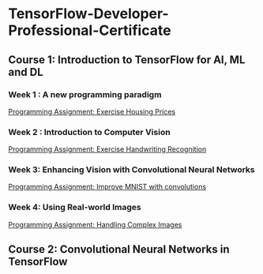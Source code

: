 # TensorFlow-Developer-Professional-Certificate

## Course 1: Introduction to TensorFlow for AI, ML and DL
### Week 1 : A new programming paradigm
[Programming Assignment: Exercise Housing Prices](https://github.com/manisaiprasad/TensorFlow-Developer-Professional-Certificate/blob/master/1.Introduction%20to%20TensorFlow/Week%201/Exercise_1_House_Prices_Question.ipynb)

### Week 2 : Introduction to Computer Vision
[Programming Assignment: Exercise Handwriting Recognition](https://github.com/manisaiprasad/TensorFlow-Developer-Professional-Certificate/blob/master/1.Introduction%20to%20TensorFlow/week2/Handwriting%20Recognition.ipynb)

### Week 3: Enhancing Vision with Convolutional Neural Networks
[Programming Assignment: Improve MNIST with convolutions](https://github.com/manisaiprasad/TensorFlow-Developer-Professional-Certificate/blob/master/1.Introduction%20to%20TensorFlow/week3/utf-8''Excercise-3-Question.ipynb)

### Week 4: Using Real-world Images
[Programming Assignment: Handling Complex Images](https://github.com/manisaiprasad/TensorFlow-Developer-Professional-Certificate/blob/master/1.Introduction%20to%20TensorFlow/week4/utf-8''Exercise4-Question.ipynb)

## Course 2: Convolutional Neural Networks in TensorFlow
